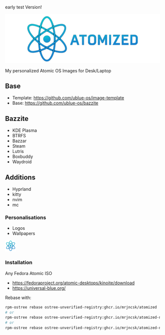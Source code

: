 early test Version!

![Banner](images/Banner.png)

My personalized Atomic OS Images for Desk/Laptop

## Base

- Template: https://github.com/ublue-os/image-template
- Base: https://github.com/ublue-os/bazzite

## Bazzite

- KDE Plasma
- BTRFS
- Bazzar
- Steam
- Lutris
- Boxbuddy
- Waydroid

## Additions

- Hyprland
- kitty
- nvim
- mc

### Personalisations

- Logos
- Wallpapers

![Logo](images/Logo.png)

### Installation

Any Fedora Atomic ISO

- https://fedoraproject.org/atomic-desktops/kinoite/download
- https://universal-blue.org/

Rebase with:

```bash
rpm-ostree rebase ostree-unverified-registry:ghcr.io/mrjncsk/atomized
# or
rpm-ostree rebase ostree-unverified-registry:ghcr.io/mrjncsk/atomized-nvidia
# or
rpm-ostree rebase ostree-unverified-registry:ghcr.io/mrjncsk/atomized-nvidia-open
```
